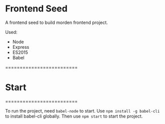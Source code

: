 # Frontend Seed

A frontend seed to build morden frontend project.

Used:
+ Node
+ Express
+ ES2015
+ Babel

=========================
# Start
=========================

To run the project, need <code>babel-node</code> to start. Use <code>npm install -g babel-cli</code> to install babel-cli globally. Then use <code>npm start</code> to start the project.